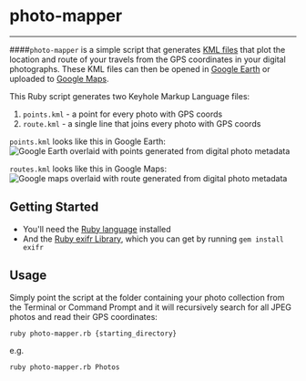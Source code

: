 # photo-mapper
---

####`photo-mapper` is a simple script that generates [KML files](https://en.wikipedia.org/wiki/Keyhole_Markup_Language) that plot the location and route of your travels from the GPS coordinates in your digital photographs. These KML files can then be opened in [Google Earth](https://www.google.com/earth/) or uploaded to [Google Maps](https://maps.google.com).


This Ruby script generates two Keyhole Markup Language files:

1. `points.kml`	- a point for every photo with GPS coords
2. `route.kml`	- a single line that joins every photo with GPS coords


`points.kml` looks like this in Google Earth:  
![Google Earth overlaid with points generated from digital photo metadata](http://www.fatlemon.co.uk/public/images/2015/photo-mapper-google-earth-point-400px.jpg)

`routes.kml` looks like this in Google Maps:  
![Google maps overlaid with route generated from digital photo metadata](http://www.fatlemon.co.uk/public/images/2015/photo-mapper-google-map-route-400px.jpg)


## Getting Started
* You'll need the [Ruby language](https://www.ruby-lang.org) installed
* And the [Ruby exifr Library](https://rubygems.org/gems/exifr), which you can get by running `gem install exifr`


## Usage

Simply point the script at the folder containing your photo collection from the Terminal or Command Prompt and it will recursively search for all JPEG photos and read their GPS coordinates:


`ruby photo-mapper.rb {starting_directory}`

e.g.

`ruby photo-mapper.rb Photos`
